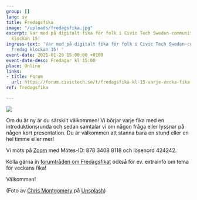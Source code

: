 ```yaml
---
group: []
lang: sv
title: Fredagsfika
image: "/uploads/fredagsfika.jpg"
excerpt: Var med på digitalt fika för folk i Civic Tech Sweden-communityn varje fredag
  klockan 15!
ingress-text: 'Var med på digitalt fika för folk i Civic Tech Sweden-communityn varje
  fredag klockan 15! '
event-date: 2021-01-29 15:00:00 +0100
event-date-desc: Fredagar kl 15:00
place: Online
links:
- title: Forum
  url: https://forum.civictech.se/t/fredagsfika-kl-15-varje-vecka-fika-3-pm-every-friday/18/
ref: fredagsfika

---
```

![](/uploads/fredagsfika.jpg)

Om du är ny är du särskilt välkommen! Vi börjar varje fika med en introduktionsrunda och sedan samtalar vi om någon fråga eller lyssnar på någon kort presentation. Du är välkommen att stanna bara en stund eller en hel timme eller mer!

Vi möts på [Zoom](https://us02web.zoom.us/j/87834088118?pwd=THAwK21CSGhTVWtSMWZJVzB3RG9MUT09) med Mötes-ID: 878 3408 8118 och lösenord 424242.

Kolla gärna in [forumtråden om Fredagsfikat](https://forum.civictech.se/t/fredagsfika-kl-15-varje-vecka-fika-3-pm-every-friday/18) också för ev. extrainfo om tema för veckans fika!

Välkommen!

(Foto av [Chris Montgomery](https://unsplash.com/@cwmonty?utm_source=unsplash&utm_medium=referral&utm_content=creditCopyText) på [Unsplash](https://unsplash.com/s/photos/coffee-computer?utm_source=unsplash&utm_medium=referral&utm_content=creditCopyText))